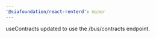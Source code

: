 ```yaml
---
'@siafoundation/react-renterd': minor
---
```


useContracts updated to use the /bus/contracts endpoint.
